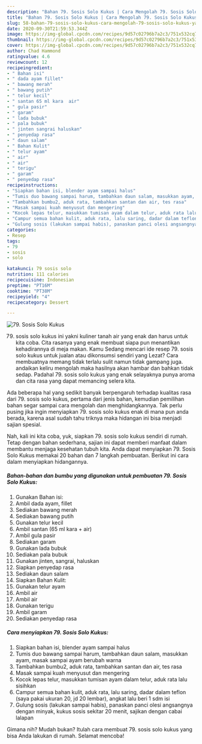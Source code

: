 ```yaml
---
description: "Bahan 79. Sosis Solo Kukus | Cara Mengolah 79. Sosis Solo Kukus Yang Lezat"
title: "Bahan 79. Sosis Solo Kukus | Cara Mengolah 79. Sosis Solo Kukus Yang Lezat"
slug: 58-bahan-79-sosis-solo-kukus-cara-mengolah-79-sosis-solo-kukus-yang-lezat
date: 2020-09-30T21:59:53.344Z
image: https://img-global.cpcdn.com/recipes/9d57c02796b7a2c3/751x532cq70/79-sosis-solo-kukus-foto-resep-utama.jpg
thumbnail: https://img-global.cpcdn.com/recipes/9d57c02796b7a2c3/751x532cq70/79-sosis-solo-kukus-foto-resep-utama.jpg
cover: https://img-global.cpcdn.com/recipes/9d57c02796b7a2c3/751x532cq70/79-sosis-solo-kukus-foto-resep-utama.jpg
author: Chad Hammond
ratingvalue: 4.6
reviewcount: 12
recipeingredient:
- " Bahan isi"
- " dada ayam fillet"
- " bawang merah"
- " bawang putih"
- " telur kecil"
- " santan 65 ml kara  air"
- " gula pasir"
- " garam"
- " lada bubuk"
- " pala bubuk"
- " jinten sangrai haluskan"
- " penyedap rasa"
- " daun salam"
- " Bahan Kulit"
- " telur ayam"
- " air"
- " air"
- " terigu"
- " garam"
- " penyedap rasa"
recipeinstructions:
- "Siapkan bahan isi, blender ayam sampai halus"
- "Tumis duo bawang sampai harum, tambahkan daun salam, masukkan ayam, masak sampai ayam berubah warna"
- "Tambahkan bumbu2, aduk rata, tambahkan santan dan air, tes rasa"
- "Masak sampai kuah menyusut dan mengering"
- "Kocok lepas telur, masukkan tumisan ayam dalam telur, aduk rata lalu sisihkan"
- "Campur semua bahan kulit, aduk rata, lalu saring, dadar dalam teflon (saya pakai ukuran 20, jd 20 lembar), angkat lalu beri 1 sdm isi"
- "Gulung sosis (lakukan sampai habis), panaskan panci olesi angsangnya dengan minyak, kukus sosis sekitar 20 menit, sajikan dengan cabai lalapan"
categories:
- Resep
tags:
- 79
- sosis
- solo

katakunci: 79 sosis solo 
nutrition: 111 calories
recipecuisine: Indonesian
preptime: "PT16M"
cooktime: "PT38M"
recipeyield: "4"
recipecategory: Dessert

---
```



![79. Sosis Solo Kukus](https://img-global.cpcdn.com/recipes/9d57c02796b7a2c3/751x532cq70/79-sosis-solo-kukus-foto-resep-utama.jpg)


79. sosis solo kukus ini yakni kuliner tanah air yang enak dan harus untuk kita coba. Cita rasanya yang enak membuat siapa pun menantikan kehadirannya di meja makan.
Kamu Sedang mencari ide resep 79. sosis solo kukus untuk jualan atau dikonsumsi sendiri yang Lezat? Cara membuatnya memang tidak terlalu sulit namun tidak gampang juga. andaikan keliru mengolah maka hasilnya akan hambar dan bahkan tidak sedap. Padahal 79. sosis solo kukus yang enak selayaknya punya aroma dan cita rasa yang dapat memancing selera kita.



Ada beberapa hal yang sedikit banyak berpengaruh terhadap kualitas rasa dari 79. sosis solo kukus, pertama dari jenis bahan, kemudian pemilihan bahan segar sampai cara mengolah dan menghidangkannya. Tak perlu pusing jika ingin menyiapkan 79. sosis solo kukus enak di mana pun anda berada, karena asal sudah tahu triknya maka hidangan ini bisa menjadi sajian spesial.


Nah, kali ini kita coba, yuk, siapkan 79. sosis solo kukus sendiri di rumah. Tetap dengan bahan sederhana, sajian ini dapat memberi manfaat dalam membantu menjaga kesehatan tubuh kita. Anda dapat menyiapkan 79. Sosis Solo Kukus memakai 20 bahan dan 7 langkah pembuatan. Berikut ini cara dalam menyiapkan hidangannya.

<!--inarticleads1-->

##### Bahan-bahan dan bumbu yang digunakan untuk pembuatan 79. Sosis Solo Kukus:

1. Gunakan  Bahan isi:
1. Ambil  dada ayam, fillet
1. Sediakan  bawang merah
1. Sediakan  bawang putih
1. Gunakan  telur kecil
1. Ambil  santan (65 ml kara + air)
1. Ambil  gula pasir
1. Sediakan  garam
1. Gunakan  lada bubuk
1. Sediakan  pala bubuk
1. Gunakan  jinten, sangrai, haluskan
1. Siapkan  penyedap rasa
1. Sediakan  daun salam
1. Siapkan  Bahan Kulit:
1. Gunakan  telur ayam
1. Ambil  air
1. Ambil  air
1. Gunakan  terigu
1. Ambil  garam
1. Sediakan  penyedap rasa




<!--inarticleads2-->

##### Cara menyiapkan 79. Sosis Solo Kukus:

1. Siapkan bahan isi, blender ayam sampai halus
1. Tumis duo bawang sampai harum, tambahkan daun salam, masukkan ayam, masak sampai ayam berubah warna
1. Tambahkan bumbu2, aduk rata, tambahkan santan dan air, tes rasa
1. Masak sampai kuah menyusut dan mengering
1. Kocok lepas telur, masukkan tumisan ayam dalam telur, aduk rata lalu sisihkan
1. Campur semua bahan kulit, aduk rata, lalu saring, dadar dalam teflon (saya pakai ukuran 20, jd 20 lembar), angkat lalu beri 1 sdm isi
1. Gulung sosis (lakukan sampai habis), panaskan panci olesi angsangnya dengan minyak, kukus sosis sekitar 20 menit, sajikan dengan cabai lalapan




Gimana nih? Mudah bukan? Itulah cara membuat 79. sosis solo kukus yang bisa Anda lakukan di rumah. Selamat mencoba!
